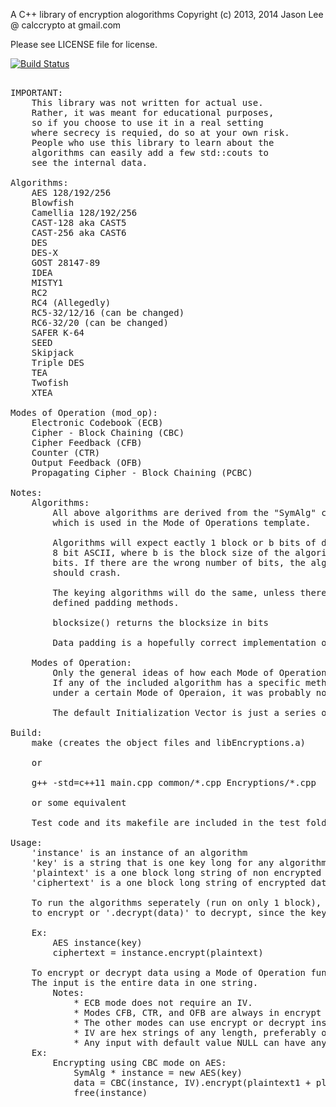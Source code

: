 A C++ library of encryption alogorithms
Copyright (c) 2013, 2014 Jason Lee @ calccrypto at gmail.com

Please see LICENSE file for license.

[![Build Status](https://travis-ci.org/calccrypto/Encryptions.svg?branch=master)](https://travis-ci.org/calccrypto/OpenPGP)
<pre>

IMPORTANT:
    This library was not written for actual use.
    Rather, it was meant for educational purposes,
    so if you choose to use it in a real setting
    where secrecy is requied, do so at your own risk.
    People who use this library to learn about the
    algorithms can easily add a few std::couts to
    see the internal data.

Algorithms:
    AES 128/192/256
    Blowfish
    Camellia 128/192/256
    CAST-128 aka CAST5
    CAST-256 aka CAST6
    DES
    DES-X
    GOST 28147-89
    IDEA
    MISTY1
    RC2
    RC4 (Allegedly)
    RC5-32/12/16 (can be changed)
    RC6-32/20 (can be changed)
    SAFER K-64
    SEED
    Skipjack
    Triple DES
    TEA
    Twofish
    XTEA

Modes of Operation (mod_op):
    Electronic Codebook (ECB)
    Cipher - Block Chaining (CBC)
    Cipher Feedback (CFB)
    Counter (CTR)
    Output Feedback (OFB)
    Propagating Cipher - Block Chaining (PCBC)

Notes:
    Algorithms:
        All above algorithms are derived from the "SymAlg" class,
        which is used in the Mode of Operations template.

        Algorithms will expect eactly 1 block or b bits of data in
        8 bit ASCII, where b is the block size of the algorithm in
        bits. If there are the wrong number of bits, the algorithm 
        should crash.

        The keying algorithms will do the same, unless there are
        defined padding methods.

        blocksize() returns the blocksize in bits

        Data padding is a hopefully correct implementation of PKCS5

    Modes of Operation:
        Only the general ideas of how each Mode of Operation works is used.
        If any of the included algorithm has a specific method of runing
        under a certain Mode of Operaion, it was probably not programmed.

        The default Initialization Vector is just a series of 0s.

Build:
	make (creates the object files and libEncryptions.a)

	or

	g++ -std=c++11 main.cpp common/*.cpp Encryptions/*.cpp

	or some equivalent
    
    Test code and its makefile are included in the test folder.

Usage:
    'instance' is an instance of an algorithm
    'key' is a string that is one key long for any algorithm
    'plaintext' is a one block long string of non encrypted data
    'ciphertext' is a one block long string of encrypted data

    To run the algorithms seperately (run on only 1 block), simply use '.encrypt(data)'
    to encrypt or '.decrypt(data)' to decrypt, since the key has already been expanded.

    Ex:
        AES instance(key)
        ciphertext = instance.encrypt(plaintext)

    To encrypt or decrypt data using a Mode of Operation function, Simply create an instance of the mod_op.
    The input is the entire data in one string.
        Notes:
            * ECB mode does not require an IV.
            * Modes CFB, CTR, and OFB are always in encrypt mode (already programmed in)
            * The other modes can use encrypt or decrypt instances of the algorithms
            * IV are hex strings of any length, preferably one block long
            * Any input with default value NULL can have any input. It does not matter
    Ex:
        Encrypting using CBC mode on AES:
            SymAlg * instance = new AES(key)
            data = CBC(instance, IV).encrypt(plaintext1 + plaintext2 + ... + plaintextN)
            free(instance)
</pre>
